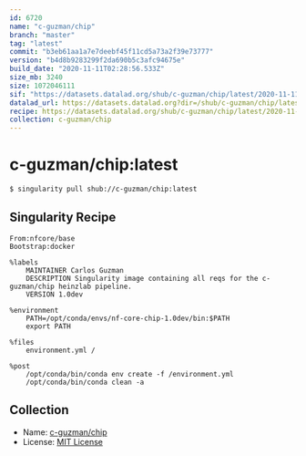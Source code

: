 ```yaml
---
id: 6720
name: "c-guzman/chip"
branch: "master"
tag: "latest"
commit: "b3eb61aa1a7e7deebf45f11cd5a73a2f39e73777"
version: "b4d8b9283299f2da690b5c3afc94675e"
build_date: "2020-11-11T02:28:56.533Z"
size_mb: 3240
size: 1072046111
sif: "https://datasets.datalad.org/shub/c-guzman/chip/latest/2020-11-11-b3eb61aa-b4d8b928/b4d8b9283299f2da690b5c3afc94675e.simg"
datalad_url: https://datasets.datalad.org?dir=/shub/c-guzman/chip/latest/2020-11-11-b3eb61aa-b4d8b928/
recipe: https://datasets.datalad.org/shub/c-guzman/chip/latest/2020-11-11-b3eb61aa-b4d8b928/Singularity
collection: c-guzman/chip
---
```


# c-guzman/chip:latest

```bash
$ singularity pull shub://c-guzman/chip:latest
```

## Singularity Recipe

```singularity
From:nfcore/base
Bootstrap:docker

%labels
    MAINTAINER Carlos Guzman
    DESCRIPTION Singularity image containing all reqs for the c-guzman/chip heinzlab pipeline.
    VERSION 1.0dev

%environment
    PATH=/opt/conda/envs/nf-core-chip-1.0dev/bin:$PATH
    export PATH

%files
    environment.yml /

%post
    /opt/conda/bin/conda env create -f /environment.yml
    /opt/conda/bin/conda clean -a
```

## Collection

 - Name: [c-guzman/chip](https://github.com/c-guzman/chip)
 - License: [MIT License](https://api.github.com/licenses/mit)

